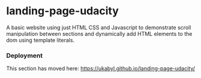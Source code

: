 # landing-page-udacity
A basic website using just HTML CSS and Javascript to demonstrate scroll manipulation between sections and dynamically add HTML elements to the dom using template literals.

### Deployment
This section has moved here: https://ukabyl.github.io/landing-page-udacity/
